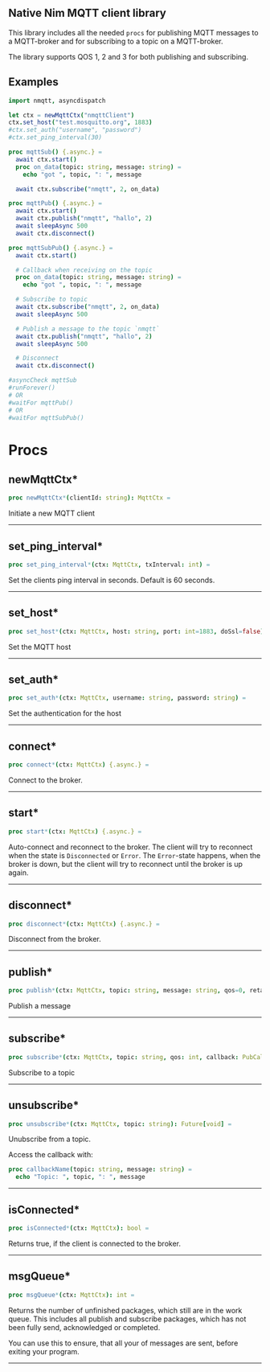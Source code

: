## Native Nim MQTT client library

This library includes all the needed `procs` for publishing MQTT messages to
a MQTT-broker and for subscribing to a topic on a MQTT-broker.

The library supports QOS 1, 2 and 3 for both publishing and subscribing.

## Examples

```nim
import nmqtt, asyncdispatch

let ctx = newMqttCtx("nmqttClient")
ctx.set_host("test.mosquitto.org", 1883)
#ctx.set_auth("username", "password")
#ctx.set_ping_interval(30)

proc mqttSub() {.async.} =
  await ctx.start()
  proc on_data(topic: string, message: string) =
    echo "got ", topic, ": ", message

  await ctx.subscribe("nmqtt", 2, on_data)

proc mqttPub() {.async.} =
  await ctx.start()
  await ctx.publish("nmqtt", "hallo", 2)
  await sleepAsync 500
  await ctx.disconnect()

proc mqttSubPub() {.async.} =
  await ctx.start()

  # Callback when receiving on the topic
  proc on_data(topic: string, message: string) =
    echo "got ", topic, ": ", message

  # Subscribe to topic
  await ctx.subscribe("nmqtt", 2, on_data)
  await sleepAsync 500

  # Publish a message to the topic `nmqtt`
  await ctx.publish("nmqtt", "hallo", 2)
  await sleepAsync 500

  # Disconnect
  await ctx.disconnect()

#asyncCheck mqttSub
#runForever()
# OR
#waitFor mqttPub()
# OR
#waitFor mqttSubPub()
```


# Procs

## newMqttCtx*

```nim
proc newMqttCtx*(clientId: string): MqttCtx =
```

Initiate a new MQTT client


____

## set_ping_interval*

```nim
proc set_ping_interval*(ctx: MqttCtx, txInterval: int) =
```

Set the clients ping interval in seconds. Default is 60 seconds.


____

## set_host*

```nim
proc set_host*(ctx: MqttCtx, host: string, port: int=1883, doSsl=false) =
```

Set the MQTT host


____

## set_auth*

```nim
proc set_auth*(ctx: MqttCtx, username: string, password: string) =
```

Set the authentication for the host


____

## connect*

```nim
proc connect*(ctx: MqttCtx) {.async.} =
```

Connect to the broker.


____

## start*

```nim
proc start*(ctx: MqttCtx) {.async.} =
```

Auto-connect and reconnect to the broker. The client will try to
reconnect when the state is `Disconnected` or `Error`. The `Error`-state
happens, when the broker is down, but the client will try to reconnect
until the broker is up again.


____

## disconnect*

```nim
proc disconnect*(ctx: MqttCtx) {.async.} =
```

Disconnect from the broker.


____

## publish*

```nim
proc publish*(ctx: MqttCtx, topic: string, message: string, qos=0, retain=false) {.async.} =
```

Publish a message


____

## subscribe*

```nim
proc subscribe*(ctx: MqttCtx, topic: string, qos: int, callback: PubCallback): Future[void] =
```

Subscribe to a topic


____


## unsubscribe*

```nim
proc unsubscribe*(ctx: MqttCtx, topic: string): Future[void] =
```

Unubscribe from a topic.

Access the callback with:
```nim
proc callbackName(topic: string, message: string) =
  echo "Topic: ", topic, ": ", message
```

____

## isConnected*

```nim
proc isConnected*(ctx: MqttCtx): bool =
```

Returns true, if the client is connected to the broker.


____

## msgQueue*

```nim
proc msgQueue*(ctx: MqttCtx): int =
```

Returns the number of unfinished packages, which still are in the work queue.
This includes all publish and subscribe packages, which has not been fully
send, acknowledged or completed.

You can use this to ensure, that all your of messages are sent, before
exiting your program.


____